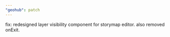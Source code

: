 ```yaml
---
"geohub": patch
---
```


fix: redesigned layer visibility component for storymap editor. also removed onExit.
